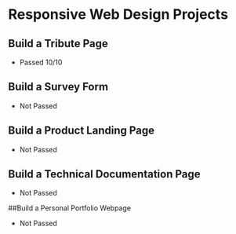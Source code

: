 # Responsive Web Design Projects

## Build a Tribute Page
- Passed 10/10

## Build a Survey Form
- Not Passed

## Build a Product Landing Page
- Not Passed

## Build a Technical Documentation Page
- Not Passed

##Build a Personal Portfolio Webpage
- Not Passed
